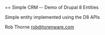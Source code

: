 == Simple CRM -- Demo of Drupal 8 Entities

Simple entity implemented using the D8 APIs

Rob Thorne <rob@torenware.com>

